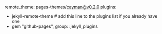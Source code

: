 remote_theme: pages-themes/cayman@v0.2.0
plugins:
- jekyll-remote-theme # add this line to the plugins list if you already have one
- gem "github-pages", group: :jekyll_plugins
